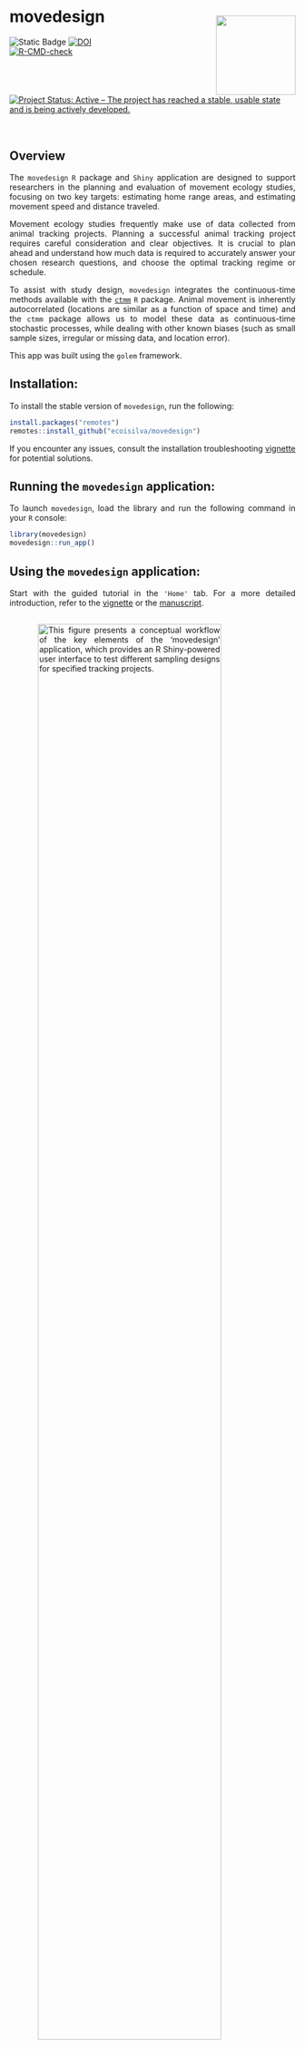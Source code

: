 
<!-- README.md is generated from README.Rmd. Please edit that file -->

# movedesign <img src="https://raw.githubusercontent.com/ecoisilva/movedesign/main/inst/app/www/logo.png" style="padding: 15px 0px 0px 0px;" align="right" height="140"/>

<!-- badges: start -->

![Static Badge](https://img.shields.io/badge/version-0.3.0-blue)
[![DOI](https://zenodo.org/badge/474098792.svg)](https://zenodo.org/badge/latestdoi/474098792)<br>
[![R-CMD-check](https://github.com/ecoisilva/movedesign/actions/workflows/R-CMD-check.yaml/badge.svg)](https://github.com/ecoisilva/movedesign/actions/workflows/R-CMD-check.yaml)<br>
[![Project Status: Active – The project has reached a stable, usable
state and is being actively
developed.](https://www.repostatus.org/badges/latest/active.svg)](https://www.repostatus.org/#active)
<!-- [![Hits](https://hits.sh/github.com/ecoisilva/hits.svg)](https://hits.sh/github.com/ecoisilva/movedesign/) <br> -->
<!-- ![HitCount](https://img.shields.io/endpoint?color=%234bc61e&url=https%3A%2F%2Fhits.dwyl.com%2Fecoisilva%2Fmovedesign.json)<br> -->
<!-- [![Codecov test coverage](https://codecov.io/gh/ecoisilva/movedesign/branch/main/graph/badge.svg)](https://app.codecov.io/gh/ecoisilva/movedesign?branch=main) -->

<!-- badges: end -->

<br>

## Overview

<div style="text-align: justify">

The `movedesign` `R` package and `Shiny` application are designed to
support researchers in the planning and evaluation of movement ecology
studies, focusing on two key targets: estimating home range areas, and
estimating movement speed and distance traveled.

Movement ecology studies frequently make use of data collected from
animal tracking projects. Planning a successful animal tracking project
requires careful consideration and clear objectives. It is crucial to
plan ahead and understand how much data is required to accurately answer
your chosen research questions, and choose the optimal tracking regime
or schedule.

To assist with study design, `movedesign` integrates the continuous-time
methods available with the
[`ctmm`](https://ctmm-initiative.github.io/ctmm/) `R` package. Animal
movement is inherently autocorrelated (locations are similar as a
function of space and time) and the `ctmm` package allows us to model
these data as continuous-time stochastic processes, while dealing with
other known biases (such as small sample sizes, irregular or missing
data, and location error).

This app was built using the `golem` framework.

## Installation:

To install the stable version of `movedesign`, run the following:

``` r
install.packages("remotes")
remotes::install_github("ecoisilva/movedesign")
```

If you encounter any issues, consult the installation troubleshooting
[vignette](https://ecoisilva.github.io/movedesign/articles/installation.html)
for potential solutions.

## Running the `movedesign` application:

To launch `movedesign`, load the library and run the following command
in your `R` console:

``` r
library(movedesign)
movedesign::run_app()
```

## Using the `movedesign` application:

Start with the guided tutorial in the `'Home'` tab. For a more detailed
introduction, refer to the
[vignette](https://ecoisilva.github.io/movedesign/articles/tutorial.html)
or the
[manuscript](https://besjournals.onlinelibrary.wiley.com/doi/10.1111/2041-210X.14153).

<img src="https://raw.githubusercontent.com/ecoisilva/movedesign/main/inst/app/www/app_overview.png"
     alt="This figure presents a conceptual workflow of the key elements of the ‘movedesign’ application, which provides an R Shiny-powered user interface to test different sampling designs for specified tracking projects." 
     style="padding: 15px 0px 5px 0px; max-width: 550px; width: 80%; display: block; margin: 0 auto;"/>

## Getting help:

If you encounter a bug, please [submit an
issue](https://github.com/ecoisilva/movedesign/issues). For more general
questions and suggestions, contact [Inês
Silva](mailto:i.simoes-silva@hzdr.de?subject=%5Bmovedesign%5D).

## Citation

To cite `movedesign`, use the following:

``` r
citation("movedesign")
```

> Silva, I., Fleming, C. H., Noonan, M. J., Fagan, W. F., & Calabrese,
> J. M. (2023). movedesign: Shiny R app to evaluate sampling design for
> animal movement studies. Methods in Ecology and Evolution, 14(9),
> 2216–2225. <https://doi.org/10.1111/2041-210X.14153>

</div>
